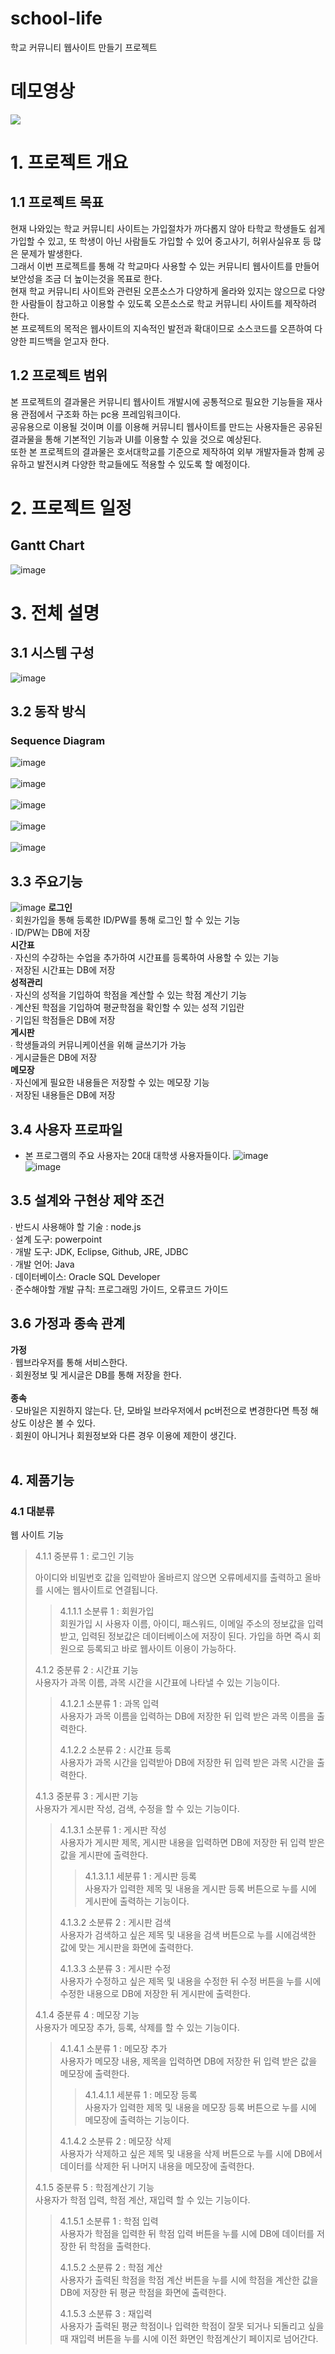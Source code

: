 # school-life
학교 커뮤니티 웹사이트 만들기 프로젝트

# 데모영상
<a href="https://youtu.be/ER-rZm9xmt4?si=occ7by0W3xPtYi2I">
  <img src="https://github.com/holosolozo/school-life/assets/84116509/0ac8c7ed-fe43-45dc-8448-ee46c077e614">
</a>

# 1. 프로젝트 개요
## 1.1 프로젝트 목표
현재 나와있는 학교 커뮤니티 사이트는 가입절차가 까다롭지 않아 타학교 학생들도 쉽게 가입할 수 있고, 또 학생이 아닌 사람들도 가입할 수 있어 중고사기, 허위사실유포 등 많은 문제가 발생한다. <br>그래서 이번 프로젝트를 통해 각 학교마다 사용할 수 있는 커뮤니티 웹사이트를 만들어 보안성을 조금 더 높이는것을 목표로 한다. <br>현재 학교 커뮤니티 사이트와 관련된 오픈소스가 다양하게 올라와 있지는 않으므로 다양한 사람들이 참고하고 이용할 수 있도록 오픈소스로 학교 커뮤니티 사이트를 제작하려 한다. <br>본 프로젝트의 목적은 웹사이트의 지속적인 발전과 확대이므로 소스코드를 오픈하여 다양한 피드백을 얻고자 한다.
## 1.2 프로젝트 범위
본 프로젝트의 결과물은 커뮤니티 웹사이트 개발시에 공통적으로 필요한 기능들을 재사용 관점에서 구조화 하는 pc용 프레임워크이다. <br>공유용으로 이용될 것이며 이를 이용해 커뮤니티 웹사이트를 만드는 사용자들은 공유된 결과물을 통해 기본적인 기능과 UI를 이용할 수 있을 것으로 예상된다. <br>
또한 본 프로젝트의 결과물은 호서대학교를 기준으로 제작하여 외부 개발자들과 함께 공유하고 발전시켜 다양한 학교들에도 적용할 수 있도록 할 예정이다. <br>

# 2. 프로젝트 일정
## Gantt Chart
![image](https://user-images.githubusercontent.com/84116509/119257865-30d2a600-bc02-11eb-9e93-d62cd8ed1cb3.png)
# 3. 전체 설명

## 3.1 시스템 구성
![image](https://user-images.githubusercontent.com/84116509/120065076-741d9080-c0aa-11eb-916d-035580e9b357.png)
## 3.2 동작 방식
### Sequence Diagram
![image](https://user-images.githubusercontent.com/84116509/120067223-628db600-c0b5-11eb-998c-a1a7c65f2dae.png)
<br><br>
![image](https://user-images.githubusercontent.com/84116509/120833562-e4da1680-c59c-11eb-9f79-6fd7cc22a979.png)
<br><br>
![image](https://user-images.githubusercontent.com/84116509/121890298-244ef280-cd55-11eb-9114-01064d554998.png)
<br><br>
![image](https://user-images.githubusercontent.com/84116509/121890735-a5a68500-cd55-11eb-960e-cb46317e0308.png)
<br><br>
![image](https://user-images.githubusercontent.com/84116509/121892256-7a249a00-cd57-11eb-9789-a2db36a51bed.png)

## 3.3 주요기능
![image](https://user-images.githubusercontent.com/74487628/120094097-578c6180-c159-11eb-9245-867c462c2f21.png)
**로그인**<br>
∙ 회원가입을 통해 등록한 ID/PW를 통해 로그인 할 수 있는 기능<br>
∙ ID/PW는 DB에 저장<br>
**시간표**<br>
∙ 자신의 수강하는 수업을 추가하여 시간표를 등록하여 사용할 수 있는 기능<br>
∙ 저장된 시간표는  DB에 저장<br>
**성적관리**<br>
∙ 자신의 성적을 기입하여 학점을 계산할 수 있는 학점 계산기 기능<br>
∙ 계산된 학점을 기입하여 평균학점을 확인할 수 있는 성적 기입란<br>
∙ 기입된 학점들은 DB에 저장<br>
**게시판**<br>
∙ 학생들과의 커뮤니케이션을 위해 글쓰기가 가능<br>
∙ 게시글들은 DB에 저장<br>
**메모장**<br>
∙ 자신에게 필요한 내용들은 저장할 수 있는 메모장 기능<br>
∙ 저장된 내용들은 DB에 저장<br>
## 3.4 사용자 프로파일
- 본 프로그램의 주요 사용자는 20대 대학생 사용자들이다. 
![image](https://user-images.githubusercontent.com/84116509/122416730-f02d3900-cfc3-11eb-9525-c64fc4ef0d2b.png) <br>
![image](https://user-images.githubusercontent.com/84116509/122420528-b873c080-cfc6-11eb-9980-4265f33d5a12.png)

## 3.5 설계와 구현상 제약 조건
∙ 반드시 사용해야 할 기술 : node.js <br>
∙ 설계 도구: powerpoint <br>
∙ 개발 도구: JDK, Eclipse, Github, JRE, JDBC <br>
∙ 개발 언어: Java <br>
∙ 데이터베이스: Oracle SQL Developer <br>
∙ 준수해야할 개발 규칙: 프로그래밍 가이드, 오류코드 가이드
<br>
## 3.6 가정과 종속 관계
**가정**<br>
∙ 웹브라우저를 통해 서비스한다.<br>
∙ 회원정보 및 게시글은 DB를 통해 저장을 한다.<br>
<br>
**종속**<br>
∙ 모바일은 지원하지 않는다. 단, 모바일 브라우저에서 pc버전으로 변경한다면 특정 해상도 이상은 볼 수 있다.<br>
∙ 회원이 아니거나 회원정보와 다른 경우 이용에 제한이 생긴다.<br>
<br>

## 4. 제품기능
### 4.1 대분류
웹 사이트 기능<br>
> 4.1.1 중분류 1 : 로그인 기능<br>
>
> 아이디와 비밀번호 값을 입력받아 올바르지 않으면 오류메세지를 출력하고 올바를 시에는 웹사이트로 연결됩니다.<br>
> > 4.1.1.1 소분류 1 : 회원가입<br>
> > 회원가입 시 사용자 이름, 아이디, 패스워드, 이메일 주소의 정보값을 입력받고, 입력된 정보값은 데이터베이스에 저장이 된다. 가입을 하면 즉시 회원으로 등록되고 바로 웹사이트 이용이 가능하다.<br> 
> > 
> 4.1.2 중분류 2 : 시간표 기능<br>
> 사용자가 과목 이름, 과목 시간을 시간표에 나타낼 수 있는 기능이다.<br> 
> > 4.1.2.1 소분류 1 : 과목 입력<br>
> > 사용자가 과목 이름을 입력하는 DB에 저장한 뒤 입력 받은 과목 이름을 출력한다.<br>
> > 
> > 4.1.2.2 소분류 2 : 시간표 등록<br>
> > 사용자가 과목 시간을 입력받아 DB에 저장한 뒤 입력 받은 과목 시간을 출력한다.<br>
> > 
> 4.1.3 중분류 3 : 게시판 기능<br>
> 사용자가 게시판 작성, 검색, 수정을 할 수 있는 기능이다.<br>
> > 4.1.3.1 소분류 1 : 게시판 작성<br>
> > 사용자가 게시판 제목, 게시판 내용을 입력하면 DB에 저장한 뒤 입력 받은 값을 게시판에 출력한다.<br>
> > > 4.1.3.1.1 세분류 1 : 게시판 등록<br>
> > > 사용자가 입력한 제목 및 내용을 게시판 등록 버튼으로 누를 시에 게시판에 출력하는 기능이다.<br>
> > > 
> > 4.1.3.2 소분류 2 : 게시판 검색<br>
> >  사용자가 검색하고 싶은 제목 및 내용을 검색 버튼으로 누를 시에검색한 값에 맞는 게시판을 화면에 출력한다.<br>
> >  
> > 4.1.3.3 소분류 3 : 게시판 수정<br>
> >  사용자가 수정하고 싶은 제목 및 내용을 수정한 뒤 수정 버튼을 누를 시에 수정한 내용으로 DB에 저장한 뒤 게시판에 출력한다. <br>
> >  
> 4.1.4 중분류 4 : 메모장 기능<br>
>  사용자가 메모장 추가, 등록, 삭제를 할 수 있는 기능이다.<br>
> 
> > 4.1.4.1 소분류 1 : 메모장 추가<br>
> >  사용자가 메모장 내용, 제목을 입력하면 DB에 저장한 뒤 입력 받은 값을 메모장에 출력한다.<br>
> >
> > > 4.1.4.1.1 세분류 1 : 메모장 등록<br>
> > > 사용자가 입력한 제목 및 내용을 메모장 등록 버튼으로 누를 시에 메모장에 출력하는 기능이다.<br>
> > > 
> > 4.1.4.2 소분류 2 : 메모장 삭제<br>
> >  사용자가 삭제하고 싶은 제목 및 내용을 삭제 버튼으로 누를 시에 DB에서 데이터를 삭제한 뒤 나머지 내용을 메모장에 출력한다.<br>
> >  
> 4.1.5 중분류 5 : 학점계산기 기능<br>
> 사용자가 학점 입력, 학점 계산, 재입력 할 수 있는 기능이다.<br>
>
> > 4.1.5.1 소분류 1 : 학점 입력<br>
> > 사용자가 학점을 입력한 뒤 학점 입력 버튼을 누를 시에 DB에 데이터를 저장한 뒤 학점을 출력한다. <br>
> >
> > 4.1.5.2 소분류 2 : 학점 계산<br>
> > 사용자가 출력된 학점을 학점 계산 버튼을 누를 시에 학점을 계산한 값을 DB에 저장한 뒤 평균 학점을 화면에 출력한다. <br>
> >
> > 4.1.5.3 소분류 3 : 재입력<br>
> > 사용자가 출력된 평균 학점이나 입력한 학점이 잘못 되거나 되돌리고 싶을 때 재입력 버튼을 누를 시에 이전 화면인 학점계산기 페이지로 넘어간다.<br>


